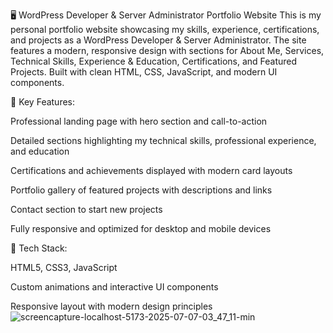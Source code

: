 🖥️ WordPress Developer & Server Administrator Portfolio Website
This is my personal portfolio website showcasing my skills, experience, certifications, and projects as a WordPress Developer & Server Administrator. The site features a modern, responsive design with sections for About Me, Services, Technical Skills, Experience & Education, Certifications, and Featured Projects. Built with clean HTML, CSS, JavaScript, and modern UI components.

🚀 Key Features:

Professional landing page with hero section and call-to-action

Detailed sections highlighting my technical skills, professional experience, and education

Certifications and achievements displayed with modern card layouts

Portfolio gallery of featured projects with descriptions and links

Contact section to start new projects

Fully responsive and optimized for desktop and mobile devices

🎨 Tech Stack:

HTML5, CSS3, JavaScript

Custom animations and interactive UI components

Responsive layout with modern design principles
![screencapture-localhost-5173-2025-07-07-03_47_11-min](https://github.com/user-attachments/assets/222b930b-ac46-49fd-9ded-9f0ba9f13ba7)
